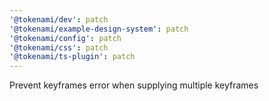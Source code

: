 ```yaml
---
'@tokenami/dev': patch
'@tokenami/example-design-system': patch
'@tokenami/config': patch
'@tokenami/css': patch
'@tokenami/ts-plugin': patch
---
```


Prevent keyframes error when supplying multiple keyframes
